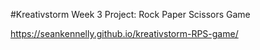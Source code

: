 #Kreativstorm Week 3 Project: Rock Paper Scissors Game

https://seankennelly.github.io/kreativstorm-RPS-game/
